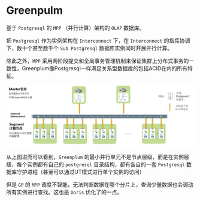 # Greenpulm

基于 `Postgresql` 的 `MPP` （并行计算）架构的 `OLAP` 数据库。



把 `Postgresql` 作为实例架构在 `Interconnect` 下，在 `Interconnect` 的指挥协调下，数十个甚至数千个 `Sub Postgresql` 数据库实例同时开展并行计算。

除此之外，`MPP` 采用两阶段提交和全局事务管理机制来保证集群上分布式事务的一致性，Greenplum像Postgresql一样满足关系型数据库的包括ACID在内的所有特征。

  

![img](assets/20160401021730565.jpg)
 

从上图进而可以看到，`Greenplum` 的最小并行单元不是节点层级，而是在实例层级，每个实例都有自己的 `postgresql` 目录结构，都有各自的一套 `Postgresql` 数据库守护进程（甚至可以通过UT模式进行单个实例的访问）



但是 `GP` 的 `MPP` 调度不智能，无法判断数据在哪个分片上，查询少量数据也会调动所有实例进行查找。这也是 `Doris` 优化了的一点。